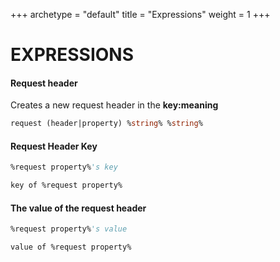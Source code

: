 +++
archetype = "default"
title = "Expressions"
weight = 1
+++
# EXPRESSIONS
#### Request header
Creates a new request header in the **key:meaning**
```vb
request (header|property) %string% %string%
```

#### Request Header Key
```vb
%request property%'s key
```
```vb
key of %request property%
```

#### The value of the request header
```vb
%request property%'s value
```
```vb
value of %request property%
```